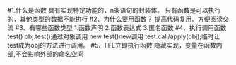 #1.什么是函数
   具有实现特定功能的，n条语句的封装体。
   只有函数是可以执行的，其他类型的数据不能执行
#2、为什么要用函数？
   提高代码复用、方便阅读交流
#3、有哪些函数类型
   1.函数声明
   2.函数表达式
   3.匿名函数
#4、执行调用函数
   test()
   obj.test()通过对象调用
   new test()new调用
   test.call/apply(obj);临时让test成为obj的方法进行调用。
#5、IIFE立即执行函数
   隐藏实现，变量在函数内部,不会影响外部的命名空间



